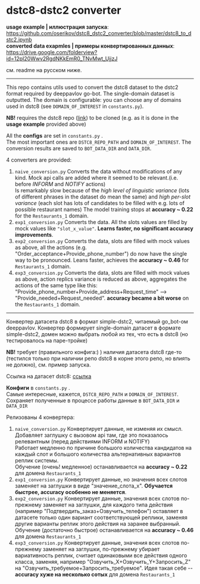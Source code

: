 # dstc8-dstc2 converter

**usage example | иллюстрация запуска**: https://github.com/oserikov/dstc8_dstc2_converter/blob/master/dstc8_to_dstc2.ipynb  
**converted data exapmles | примеры конвертированных данных**: https://drive.google.com/folderview?id=12pI20Wwv2RgdNKkEmR0_TNvMwt_UjjzJ

см. readme на русском ниже.

---
This repo contains utils used to convert the dstc8 dataset to the dstc2 format required by deeppavlov go-bot.
The single-domain dataset is outputted. The domain is configurable: you can choose any of domains used in dstc8 (see `DOMAIN_OF_INTEREST` in `constants.py`). 

**NB!** requires the dstc8 repo ([link](https://github.com/google-research-datasets/dstc8-schema-guided-dialogue)) to be cloned 
(e.g. as it is done in the **usage example** provided above)

All the **configs** are set in `constants.py` .  
The most important ones are `DSTC8_REPO_PATH` and `DOMAIN_OF_INTEREST`.
The conversion results are saved to `BOT_DATA_DIR` and `DATA_DIR`.

4 converters are provided:
1. `naive_conversion.py` Converts the data without modifications of any kind. Mock api calls are added where it seemed to be relevant.(i.e. before *INFORM* and *NOTIFY* actions)  
   Is remarkably slow because of the *high level of linguistic variance* (lots of different phrases in the dataset do mean the same) and *high per-slot variance* (each slot has lots of candidates to be filled with e.g. lots of possible restaurant names) 
   The model training stops at **accuracy ~ 0.22** for the `Restaurants_1` domain.
2. `exp1_conversion.py` Converts the data. All the slots values are filled by mock values like `"slot_x_value"`. **Learns faster, no significant accuracy improvements**.  
3. `exp2_conversion.py` Converts the data, slots are filled with mock values as above, all the actions (e.g.  "Order_acceptance+Provide_phone_number") do now have the single way to be pronounced. Leans faster, achieves the **accuracy ~ 0.46** for `Restaurants_1` domain.
4. `exp3_conversion.py` Converts the data, slots are filled with mock values as above, action replics variance is reduced as above, aggregates the actions of the same type like this: "Provide_phone_number+Provide_address+Request_time" --> "Provide_needed+Request_needed". **accuracy became a bit worse** on the `Restaurants_1` domain.


---

Конвертер датасета dstc8 в формат simple-dstc2, читаемый go_bot-ом deeppavlov.
Конвертер формирует single-domain датасет в формате simple-dstc2, домен можно выбрать любой из тех, что есть в dstc8 (но тестировалось на паре-тройке)

**NB!** требует (правильного конфига:) ) наличия датасета dstc8 где-то (тестился только при наличии репо dstc8 в корне этого репо, но влиять не должно), см. пример запуска.

Ссылка на датасет dstc8: [ссылка](https://github.com/google-research-datasets/dstc8-schema-guided-dialogue)

**Конфиги** в `constants.py` .  
Самые интересные, кажется, `DSTC8_REPO_PATH` и `DOMAIN_OF_INTEREST`.
Сохраняет полученные в процессе работы данные в `BOT_DATA_DIR` и `DATA_DIR`

Релизованы 4 конвертера:
1. `naive_conversion.py` Конвертирует данные, не изменяя их смысл. Добавляет заглушку с вызовом api там, где это показалось релевантным (перед действиями INFORM и NOTIFY)  
   Работает медленно по причине большого количества кандидатов на каждый слот и большого количества альтернативных вариантов реплик системы.  
   Обучение (очень! медленное) останавливается на **accuracy ~ 0.22** для домена `Restaurants_1`
2. `exp1_conversion.py` Конвертирует данные, но значения всех слотов заменяет на заглушки в виде "значение_слота_x". **Обучается быстрее, accuracy особенно не меняется**.  
3. `exp2_conversion.py` Конвертирует данные, значения всех слотов по-прежнему заменяет на заглушки, для каждого типа действия (например "Подтвердить_заказ+Озвучить_телефон") оставляет в датасете только один вариант соответствующей реплики, заменяя другие варианты реплик этого действия на заранее выбранный. Обучение (достаточно быстрое) останавливается на **accuracy ~ 0.46** для домена `Restaurants_1`
4. `exp3_conversion.py` Конвертирует данные, значения всех слотов по-прежнему заменяет на заглушки, по-прежнему убирает вариативность реплик, считает одинаковыми все действия одного класса, заменяя, например "Озвучить_X+Озвучить_Y+Запросить_Z" на "Озвучить_требуемое+Запросить_требуемое". Идея такая себе -- **accuracy хуже на несколько сотых** для домена `Restaurants_1`
